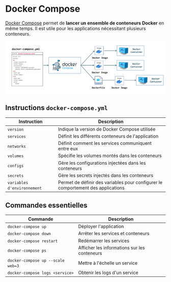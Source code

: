 # Docker Compose

[Docker Compose](https://docs.docker.com/compose/) permet de **lancer un ensemble de conteneurs Docker** en même temps. Il est utile pour les applications nécessitant plusieurs conteneurs.

![docker-compose](/learning/docker/docker-compose.png)

## Instructions `docker-compose.yml`

| Instruction | Description |
|-------------|-------------|
| `version` | Indique la version de Docker Compose utilisée |
| `services`| Définit les différents conteneurs de l'application |
| `networks`| Définit comment les services communiquent entre eux |
| `volumes` | Spécifie les volumes montés dans les conteneurs |
| `configs` | Gère les configurations injectées dans les conteneurs |
| `secrets` | Gère les secrets injectés dans les conteneurs |
| `variables d'environnement` | Permet de définir des variables pour configurer le comportement des applications |

## Commandes essentielles

| Commande                            | Description                                  |
|-------------------------------------|----------------------------------------------|
| `docker-compose up`                 | Déployer l'application                       |
| `docker-compose down`               | Arrêter les services et conteneurs           |
| `docker-compose restart`            | Redémarrer les services                      |
| `docker-compose ps`                 | Afficher les informations sur les conteneurs |
| `docker-compose up --scale web=3`   | Mettre à l'échelle un service                |
| `docker-compose logs <service>`     | Obtenir les logs d'un service                |
